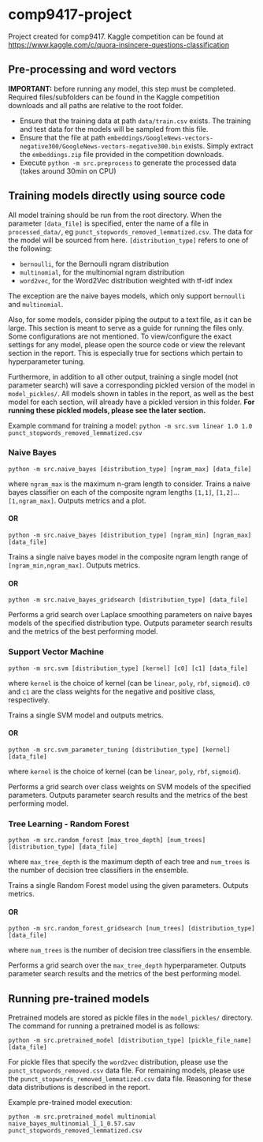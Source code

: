 # comp9417-project
Project created for comp9417. Kaggle competition can be found at https://www.kaggle.com/c/quora-insincere-questions-classification 

## Pre-processing and word vectors
**IMPORTANT:** before running any model, this step must be completed. Required files/subfolders can be found in the Kaggle competition downloads and all paths are relative to the root folder. 
- Ensure that the training data at path `data/train.csv` exists. The training and test data for the models will be sampled from this file. 
- Ensure that the file at path `embeddings/GoogleNews-vectors-negative300/GoogleNews-vectors-negative300.bin` exists. Simply extract the `embeddings.zip` file provided in the competition downloads.
- Execute `python -m src.preprocess` to generate the processed data (takes around 30min on CPU)

## Training models directly using source code
All model training should be run from the root directory. When the parameter `[data_file]` is specified, enter the name of a file in `processed_data/`, eg `punct_stopwords_removed_lemmatized.csv`. The data for the model will be sourced from here. `[distribution_type]` refers to one of the following:
- `bernoulli`, for the Bernoulli ngram distribution
- `multinomial`, for the multinomial ngram distribution
- `word2vec`, for the Word2Vec distribution weighted with tf-idf index

The exception are the naive bayes models, which only support `bernoulli` and `multinomial`. 

Also, for some models, consider piping the output to a text file, as it can be large. This section is meant to serve as a guide for running the files only. Some configurations are not mentioned. To view/configure the exact settings for any model, please open the source code or view the relevant section in the report. This is especially true for sections which pertain to hyperparameter tuning. 

Furthermore, in addition to all other output, training a single model (not parameter search) will save a corresponding pickled version of the model in `model_pickles/`. All models shown in tables in the report, as well as the best model for each section, will already have a pickled version in this folder. **For running these pickled models, please see the later section.**

Example command for training a model: `python -m src.svm linear 1.0 1.0 punct_stopwords_removed_lemmatized.csv`

### Naive Bayes

`python -m src.naive_bayes [distribution_type] [ngram_max] [data_file]`

where `ngram_max` is the maximum n-gram length to consider. Trains a naive bayes classifier on each of the composite ngram lengths `[1,1]`, `[1,2]`...`[1,ngram_max]`. Outputs metrics and a plot. 

#### OR

`python -m src.naive_bayes [distribution_type] [ngram_min] [ngram_max] [data_file]`

Trains a single naive bayes model in the composite ngram length range of `[ngram_min,ngram_max]`. Outputs metrics. 

#### OR

`python -m src.naive_bayes_gridsearch [distribution_type] [data_file]`

Performs a grid search over Laplace smoothing parameters on naive bayes models of the specified distribution type.  Outputs parameter search results and the metrics of the best performing model. 

### Support Vector Machine

`python -m src.svm [distribution_type] [kernel] [c0] [c1] [data_file]`

where `kernel` is the choice of kernel (can be `linear`, `poly`, `rbf`, `sigmoid`). `c0` and `c1` are the class weights for the negative and positive class, respectively. 

Trains a single SVM model and outputs metrics. 

#### OR

`python -m src.svm_parameter_tuning [distribution_type] [kernel] [data_file]`

where `kernel` is the choice of kernel (can be `linear`, `poly`, `rbf`, `sigmoid`). 

Performs a grid search over class weights on SVM models of the specified parameters. Outputs parameter search results and the metrics of the best performing model. 

### Tree Learning - Random Forest

`python -m src.random_forest [max_tree_depth] [num_trees] [distribution_type] [data_file]`

where `max_tree_depth` is the maximum depth of each tree and `num_trees` is the number of decision tree classifiers in the ensemble. 

Trains a single Random Forest model using the given parameters. Outputs metrics. 

#### OR 

`python -m src.random_forest_gridsearch [num_trees] [distribution_type] [data_file]`

where `num_trees` is the number of decision tree classifiers in the ensemble. 

Performs a grid search over the `max_tree_depth` hyperparameter. Outputs parameter search results and the metrics of the best performing model. 

## Running pre-trained models
Pretrained models are stored as pickle files in the `model_pickles/` directory. The command for running a pretrained model is as follows:

`python -m src.pretrained_model [distribution_type] [pickle_file_name] [data_file]`

For pickle files that specify the `word2vec` distribution, please use the `punct_stopwords_removed.csv` data file. For remaining models, please use the `punct_stopwords_removed_lemmatized.csv` data file. Reasoning for these data distributions is described in the report. 

Example pre-trained model execution:

`python -m src.pretrained_model multinomial naive_bayes_multinomial_1_1_0.57.sav punct_stopwords_removed_lemmatized.csv `